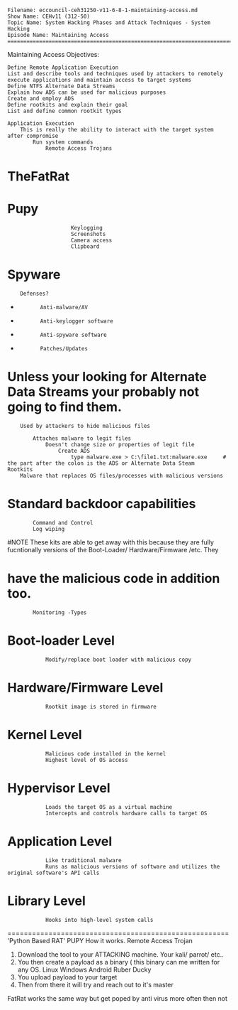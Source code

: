     Filename: eccouncil-ceh31250-v11-6-8-1-maintaining-access.md
    Show Name: CEHv11 (312-50)
    Topic Name: System Hacking Phases and Attack Techniques - System Hacking
    Episode Name: Maintaining Access ================================================================================

Maintaining Access
Objectives:

    Define Remote Application Execution
    List and describe tools and techniques used by attackers to remotely execute applications and maintain access to target systems
    Define NTFS Alternate Data Streams
    Explain how ADS can be used for malicious purposes
    Create and employ ADS
    Define rootkits and explain their goal
    List and define common rootkit types

    Application Execution
        This is really the ability to interact with the target system after compromise
            Run system commands
                Remote Access Trojans
#                    TheFatRat
#                    Pupy
                        Keylogging
                        Screenshots
                        Camera access
                        Clipboard
#                Spyware
        Defenses?
-            Anti-malware/AV
-            Anti-keylogger software
-            Anti-spyware software
-            Patches/Updates

# Unless your looking for Alternate Data Streams your probably not going to find them.
        Used by attackers to hide malicious files

            Attaches malware to legit files
                Doesn't change size or properties of legit file
                    Create ADS
                        type malware.exe > C:\file1.txt:malware.exe     # the part after the colon is the ADS or Alternate Data Steam
    Rootkits
        Malware that replaces OS files/processes with malicious versions

#        Standard backdoor capabilities
            Command and Control
            Log wiping

#NOTE These kits are able to get away with this because they are fully fucntionally versions of the Boot-Loader/ Hardware/Firmware /etc. They
# have the malicious code in addition too.

            Monitoring -Types

#            Boot-loader Level
                Modify/replace boot loader with malicious copy

#            Hardware/Firmware Level
                Rootkit image is stored in firmware

#            Kernel Level
                Malicious code installed in the kernel
                Highest level of OS access

#            Hypervisor Level
                Loads the target OS as a virtual machine
                Intercepts and controls hardware calls to target OS

#            Application Level
                Like traditional malware
                Runs as malicious versions of software and utilizes the original software's API calls

#            Library Level
                Hooks into high-level system calls

======================================================
'Python Based RAT' PUPY How it works.
 Remote Access Trojan
1. Download the tool to your ATTACKING machine. Your kali/ parrot/ etc..
2. You then create a payload as a binary ( this binary can me written for any OS. Linux Windows Android Ruber Ducky
3. You upload payload to your target
4. Then from there it will try and reach out to it's master


FatRat works the same way but get poped by anti virus more often then not
